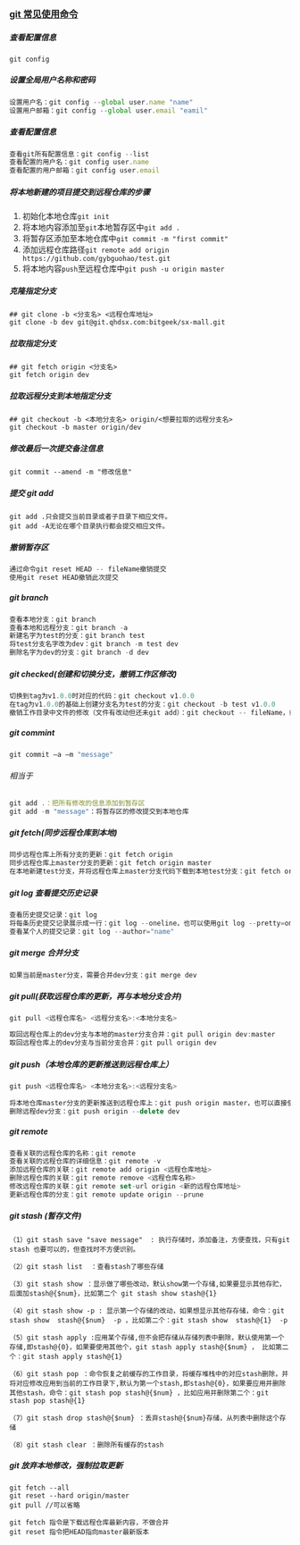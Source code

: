 ### [git 常见使用命令](https://www.jianshu.com/p/cdccfef91ae1)

##### 查看配置信息

``````git config ``````

##### 设置全局用户名称和密码

``````js
设置用户名：git config --global user.name "name"
设置用户邮箱：git config --global user.email "eamil"
``````

##### 查看配置信息

```js
查看git所有配置信息：git config --list
查看配置的用户名：git config user.name
查看配置的用户邮箱：git config user.email
```

##### 将本地新建的项目提交到远程仓库的步骤

1. 初始化本地仓库`git init`
2. 将本地内容添加至`git`本地暂存区中`git add .`
3. 将暂存区添加至本地仓库中`git commit -m "first commit"`
4. 添加远程仓库路径`git remote add origin https://github.com/gybguohao/test.git`
5. 将本地内容`push`至远程仓库中`git push -u origin master`

##### 克隆指定分支

```
## git clone -b <分支名> <远程仓库地址>
git clone -b dev git@git.qhdsx.com:bitgeek/sx-mall.git
```

##### 拉取指定分支

```
## git fetch origin <分支名>
git fetch origin dev
```

##### 拉取远程分支到本地指定分支

```
## git checkout -b <本地分支名> origin/<想要拉取的远程分支名>
git checkout -b master origin/dev
```

##### 修改最后一次提交备注信息

```
git commit --amend -m "修改信息"
```

##### 提交 git add

```JS
git add .只会提交当前目录或者子目录下相应文件。
git add -A无论在哪个目录执行都会提交相应文件。
```

##### 撤销暂存区

```js
通过命令git reset HEAD -- fileName撤销提交
使用git reset HEAD撤销此次提交
```

##### git branch

```js
查看本地分支：git branch
查看本地和远程分支：git branch -a
新建名字为test的分支：git branch test
将test分支名字改为dev：git branch -m test dev
删除名字为dev的分支：git branch -d dev
```

##### git checked(创建和切换分支，撤销工作区修改)

```js
切换到tag为v1.0.0时对应的代码：git checkout v1.0.0
在tag为v1.0.0的基础上创建分支名为test的分支：git checkout -b test v1.0.0
撤销工作目录中文件的修改（文件有改动但还未git add）：git checkout -- fileName，或者撤销所有修改使用git checkout .
```

##### git commint

```js
git commit –a –m "message"
```

###### 相当于

```js
git add .：把所有修改的信息添加到暂存区
git add -m "message"：将暂存区的修改提交到本地仓库
```

##### git fetch(同步远程仓库到本地)

```js
同步远程仓库上所有分支的更新：git fetch origin
同步远程仓库上master分支的更新：git fetch origin master
在本地新建test分支，并将远程仓库上master分支代码下载到本地test分支：git fetch origin master:test
```

##### git log  查看提交历史记录

```js
查看历史提交记录：git log
将每条历史提交记录展示成一行：git log --oneline，也可以使用git log --pretty=oneline
查看某个人的提交记录：git log --author="name"
```

##### git merge 合并分支

```js
如果当前是master分支，需要合并dev分支：git merge dev
```

##### git  pull(获取远程仓库的更新，再与本地分支合并)

```js
git pull <远程仓库名> <远程分支名>:<本地分支名>

取回远程仓库上的dev分支与本地的master分支合并：git pull origin dev:master
取回远程仓库上的dev分支与当前分支合并：git pull origin dev
```

##### git push（本地仓库的更新推送到远程仓库上）

```js
git push <远程仓库名> <本地分支名>:<远程分支名>
    
将本地仓库master分支的更新推送到远程仓库上：git push origin master，也可以直接使用git push origin，会将本地分支推送到与之存在追踪关系的远程分支。
删除远程dev分支：git push origin --delete dev
```

##### git remote

```js
查看关联的远程仓库的名称：git remote
查看关联的远程仓库的详细信息：git remote -v
添加远程仓库的关联：git remote add origin <远程仓库地址>
删除远程仓库的关联：git remote remove <远程仓库名称>
修改远程仓库的关联：git remote set-url origin <新的远程仓库地址>
更新远程仓库的分支：git remote update origin --prune
```

##### git stash (暂存文件)

```git
（1）git stash save "save message"  : 执行存储时，添加备注，方便查找，只有git stash 也要可以的，但查找时不方便识别。

（2）git stash list  ：查看stash了哪些存储

（3）git stash show ：显示做了哪些改动，默认show第一个存储,如果要显示其他存贮，后面加stash@{$num}，比如第二个 git stash show stash@{1}

（4）git stash show -p : 显示第一个存储的改动，如果想显示其他存存储，命令：git stash show  stash@{$num}  -p ，比如第二个：git stash show  stash@{1}  -p

（5）git stash apply :应用某个存储,但不会把存储从存储列表中删除，默认使用第一个存储,即stash@{0}，如果要使用其他个，git stash apply stash@{$num} ， 比如第二个：git stash apply stash@{1} 

（6）git stash pop ：命令恢复之前缓存的工作目录，将缓存堆栈中的对应stash删除，并将对应修改应用到当前的工作目录下,默认为第一个stash,即stash@{0}，如果要应用并删除其他stash，命令：git stash pop stash@{$num} ，比如应用并删除第二个：git stash pop stash@{1}

（7）git stash drop stash@{$num} ：丢弃stash@{$num}存储，从列表中删除这个存储

（8）git stash clear ：删除所有缓存的stash
```

##### git 放弃本地修改，强制拉取更新

```git
git fetch --all
git reset --hard origin/master
git pull //可以省略

git fetch 指令是下载远程仓库最新内容，不做合并
git reset 指令把HEAD指向master最新版本
```

